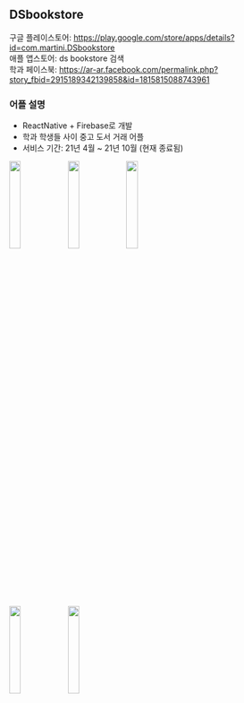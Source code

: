 ## DSbookstore

구글 플레이스토어: https://play.google.com/store/apps/details?id=com.martini.DSbookstore  
애플 앱스토어: ds bookstore 검색  
학과 페이스북: https://ar-ar.facebook.com/permalink.php?story_fbid=2915189342139858&id=1815815088743961

### 어플 설명
- ReactNative + Firebase로 개발
- 학과 학생들 사이 중고 도서 거래 어플
- 서비스 기간: 21년 4월 ~ 21년 10월 (현재 종료됨) 

<p float="left">
  <img src = "https://github.com/yeseoLee/DSbookstore/blob/main/Screenshots/login.jpeg?raw=true" width="20%" height="20%">
  <img src = "https://github.com/yeseoLee/DSbookstore/blob/main/Screenshots/home.jpeg?raw=true" width="20%" height="20%">
  <img src = "https://github.com/yeseoLee/DSbookstore/blob/main/Screenshots/bookdetail.jpeg?raw=true" width="20%" height="20%">
</p>
<p float="left">
  <img src = "https://github.com/yeseoLee/DSbookstore/blob/main/Screenshots/appstore.png?raw=true" width="20%" height="20%">
  <img src = "https://github.com/yeseoLee/DSbookstore/blob/main/Screenshots/profile.jpeg?raw=true" width="20%" height="20%">
</p>
